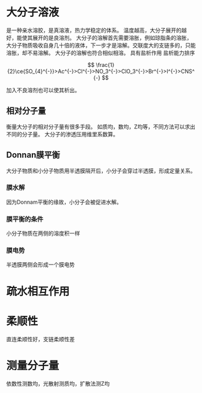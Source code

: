 # 大分子溶液
是一种亲水溶胶，是真溶液，热力学稳定的体系。
温度越高，大分子展开的越好，能使其展开的是良溶剂。
大分子的溶解首先需要溶胀，例如琼脂条的溶胀，大分子物质吸收自身几十倍的液体，下一步才是溶解。交联度大的支链多的，只能溶胀，却不易溶解。
大分子的溶解也符合相似相溶。
具有盐析作用
盐析能力排序

$$
\frac{1}{2}\ce{SO_{4}^{-}}>Ac^{-}>Cl^{-}>NO_3^{-}>ClO_3^{-}>Br^{-}>I^{-}>CNS^{-}
$$

加入不良溶剂也可以使其析出。
## 相对分子量
衡量大分子的相对分子量有很多手段。
如质均，数均，Z均等，不同方法可以求出不同的分子量。
大分子的渗透压用维里系数算。
## Donnan膜平衡
大分子物质和小分子物质用半透膜隔开后，小分子会穿过半透膜，形成定量关系。
### 膜水解
因为Donnam平衡的缘故，小分子会被促进水解。
### 膜平衡的条件
小分子物质在两侧的溶度积一样
### 膜电势
半透膜两侧会形成一个膜电势
# 疏水相互作用
# 柔顺性
直连柔顺性好，支链柔顺性差
# 测量分子量
依数性测数均，光散射测质均，扩散法测Z均